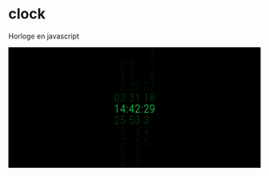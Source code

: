 # clock

Horloge en javascript

![Description de l'image](asset/img/screencapture-127-0-0-1-5500-clock-index-html-2024-02-29-14_42_29.png)
